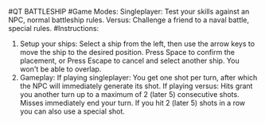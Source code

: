 #QT BATTLESHIP
#Game Modes:
Singleplayer: Test your skills against an NPC, normal battleship rules.
Versus: Challenge a friend to a naval battle, special rules.
#Instructions:
1. Setup your ships: 
Select a ship from the left, then use the arrow keys to move the ship to the 
desired position. Press Space to confirm the placement, or Press Escape to 
cancel and select another ship. You won't be able to overlap.
2. Gameplay: 
If playing singleplayer: You get one shot per turn, after which 
the NPC will immediately generate its shot. 
If playing versus: Hits grant you another turn up to a maximum of 2 (later 5) 
consecutive shots. Misses immediately end your turn. If you hit 2 (later 5) 
shots in a row you can also use a special shot.
